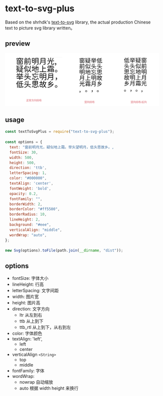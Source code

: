 # text-to-svg-plus

Based on the shrhdk's [text-to-svg](https://github.com/shrhdk/text-to-svg) library, the actual production Chinese text to picture svg library written。

## preview

![](./images/preview.jpg)

## usage

```js
const textToSvgPlus = require("text-to-svg-plus");

const options = {
  text: "窗前明月光，疑似地上霜。举头望明月，低头思故乡。,
  fontSize: 30,
  width: 500,
  height: 500,
  direction: 'ttb',
  letterSpacing: 1,
  color: "#000000",
  textAlign: 'center',
  fontWeight: 'bold',
  opacity: 0.2,
  fontFamily: "",
  borderWidth: 2,
  borderColor: "#ff5500",
  borderRadius: 10,
  lineHeight: 2,
  background: "#eee",
  verticalAlign: "middle",
  wordWrap: "auto",
};

new Svg(options).toFile(path.join(__dirname, "dist"));
```

## options

- fontSize: 字体大小
- lineHeight: 行高
- letterSpacing: 文字间距
- width: 图片宽
- height: 图片高
- direction: 文字方向
  - ltr 从左到右
  - ttb 从上到下
  - ttb_rtl 从上到下，从右到左
- color: 字体颜色
- textAlign: 'left',
  - left
  - center
- verticalAlign `<String>`
  - top
  - middle
- fontFamily: 字体
- wordWrap:
  - nowrap 自动缩放
  - auto 根据 width height 来换行
